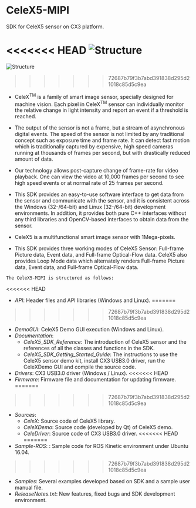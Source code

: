 # CeleX5-MIPI
SDK for CeleX5 sensor on CX3 platform.

<<<<<<< HEAD
![Structure](https://github.com/CelePixel/CeleX5-MIPI/blob/CeleX5_MP_V1.3/Sources/CeleXDemo/images/SDK_Structure.png)
=======
![Structure](https://github.com/CelePixel/CeleX5-MIPI/blob/CeleX5_MP_V1.2/Sources/CeleXDemo/images/SDK_Structure.png)
>>>>>>> 72687b79f3b7abd391838d295d21018c85d5c9ea

* CeleX<sup>TM</sup> is a family of smart image sensor, specially designed for machine vision. Each pixel in CeleX<sup>TM</sup>
sensor can individually monitor the relative change in light intensity and report an event if a threshold is
reached.

* The output of the sensor is not a frame, but a stream of asynchronous digital events. The speed of the sensor
is not limited by any traditional concept such as exposure time and frame rate. It can detect fast motion
which is traditionally captured by expensive, high speed cameras running at thousands of frames per second,
but with drastically reduced amount of data.

* Our technology allows post-capture change of frame-rate for video playback. One can view the video at
10,000 frames per second to see high speed events or at normal rate of 25 frames per second.

* This SDK provides an easy-to-use software interface to get data from the sensor and communicate with the
sensor, and it is consistent across the Windows (32-/64-bit) and Linux (32-/64-bit) development
environments. In addition, it provides both pure C++ interfaces without any third libraries and
OpenCV-based interfaces to obtain data from the sensor.

* CeleX5 is a multifunctional smart image sensor with 1Mega-pixels.

* This SDK provides three working modes of CeleX5 Sensor: Full-frame Picture data, Event data, and Full-frame Optical-Flow data. CeleX5 also provides Loop Mode data which alternately renders Full-frame Picture data, Event data, and Full-frame Optical-Flow data.

`The CeleX5-MIPI is structured as follows:`

<<<<<<< HEAD
* _API_: Header files and API libraries (Windows and Linux).
=======
>>>>>>> 72687b79f3b7abd391838d295d21018c85d5c9ea
* _DemoGUI_: CeleX5 Demo GUI execution (Windows and Linux).
* _Documentation_:
  * _CeleX5_SDK_Reference_: The introduction of CeleX5 sensor and the references of all the classes and functions in the SDK.
  * _CeleX5_SDK_Getting_Started_Guide_: The instructions to use the CeleX5 sensor demo kit, install CX3 USB3.0 driver, run the CeleXDemo GUI and compile the source code.
* _Drivers_: CX3 USB3.0 driver (Windows / Linux).
<<<<<<< HEAD
* _Firmware_: Firmware file and documentation for updating firmware.
=======
>>>>>>> 72687b79f3b7abd391838d295d21018c85d5c9ea
* _Sources_:
  * _CeleX_: Source code of CeleX5 library.
  * _CeleXDemo_: Source code (developed by Qt) of CeleX5 demo.
  * _CeleDriver_: Source code of CX3 USB3.0 driver.
<<<<<<< HEAD
=======
* _Sample-ROS_: : Sample code for ROS Kinetic environment under Ubuntu 16.04.
>>>>>>> 72687b79f3b7abd391838d295d21018c85d5c9ea
* _Samples_: Several examples developed based on SDK and a sample user manual file.
* _ReleaseNotes.txt_: New features, fixed bugs and SDK development environment.

